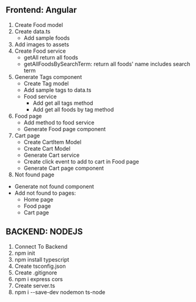 ## Frontend: Angular

1. Create Food model
2. Create data.ts
   - Add sample foods
3. Add images to assets
4. Create Food service
   - getAll return all foods
   - getAllFoodsBySearchTerm: return all foods' name includes search term
5. Generate Tags component
   - Create Tag model
   - Add sample tags to data.ts
   - Food service
     - Add get all tags method
     - Add get all foods by tag method
6. Food page
   - Add method to food service
   - Generate Food page component
7. Cart page
   - Create CartItem Model
   - Create Cart Model
   - Generate Cart service
   - Create click event to add to cart in Food page
   - Generate Cart page component
10. Not found page
   - Generate not found component
   - Add not found to pages:
      - Home page
      - Food page
      - Cart page

## BACKEND: NODEJS
1. Connect To Backend
2. npm init
3. npm install typescript
4. Create tsconfig.json
5. Create .gitignore
6. npm i express cors
7. Create server.ts
8. npm i --save-dev nodemon ts-node
